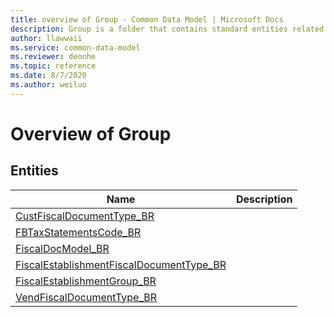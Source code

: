 ```yaml
---
title: overview of Group - Common Data Model | Microsoft Docs
description: Group is a folder that contains standard entities related to the Common Data Model.
author: llawwaii
ms.service: common-data-model
ms.reviewer: deonhe
ms.topic: reference
ms.date: 8/7/2020
ms.author: weiluo
---
```


# Overview of Group


## Entities

|Name|Description|
|---|---|
|[CustFiscalDocumentType_BR](CustFiscalDocumentType_BR.md)||
|[FBTaxStatementsCode_BR](FBTaxStatementsCode_BR.md)||
|[FiscalDocModel_BR](FiscalDocModel_BR.md)||
|[FiscalEstablishmentFiscalDocumentType_BR](FiscalEstablishmentFiscalDocumentType_BR.md)||
|[FiscalEstablishmentGroup_BR](FiscalEstablishmentGroup_BR.md)||
|[VendFiscalDocumentType_BR](VendFiscalDocumentType_BR.md)||
